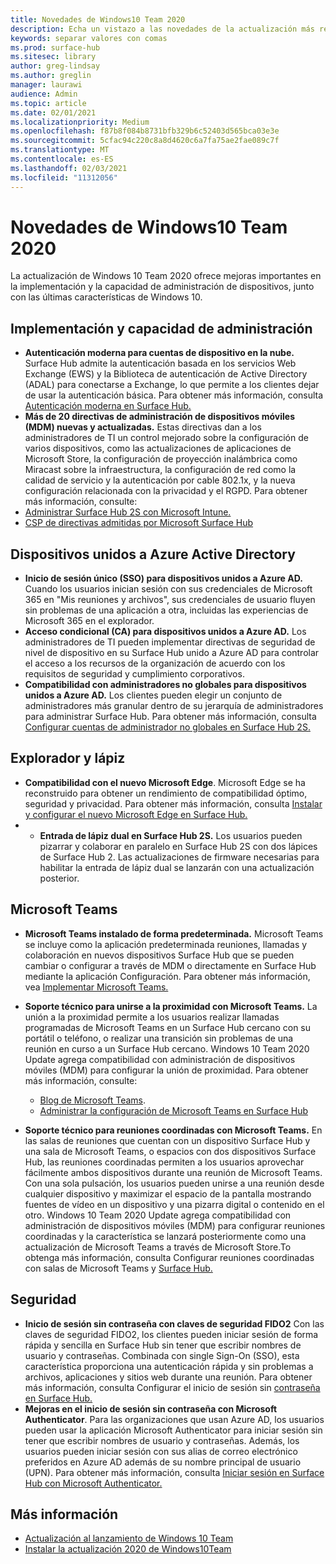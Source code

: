```yaml
---
title: Novedades de Windows10 Team 2020
description: Echa un vistazo a las novedades de la actualización más reciente del sistema operativo Surface Hub, Windows 10 Team 2020 Update.
keywords: separar valores con comas
ms.prod: surface-hub
ms.sitesec: library
author: greg-lindsay
ms.author: greglin
manager: laurawi
audience: Admin
ms.topic: article
ms.date: 02/01/2021
ms.localizationpriority: Medium
ms.openlocfilehash: f87b8f084b8731bfb329b6c52403d565bca03e3e
ms.sourcegitcommit: 5cfac94c220c8a8d4620c6a7fa75ae2fae089c7f
ms.translationtype: MT
ms.contentlocale: es-ES
ms.lasthandoff: 02/03/2021
ms.locfileid: "11312056"
---
```

# Novedades de Windows10 Team 2020

La actualización de Windows 10 Team 2020 ofrece mejoras importantes en la implementación y la capacidad de administración de dispositivos, junto con las últimas características de Windows 10.

##  Implementación y capacidad de administración

- **Autenticación moderna para cuentas de dispositivo en la nube.** Surface Hub admite la autenticación basada en los servicios Web Exchange (EWS) y la Biblioteca de autenticación de Active Directory (ADAL) para conectarse a Exchange, lo que permite a los clientes dejar de usar la autenticación básica. Para obtener más información, consulta [Autenticación moderna en Surface Hub.](https://docs.microsoft.com/surface-hub/surface-hub-modern-auth)
- **Más de 20 directivas de administración de dispositivos móviles (MDM) nuevas y actualizadas.**      Estas directivas dan a los administradores de TI un control mejorado sobre la configuración de varios dispositivos, como las actualizaciones de aplicaciones de Microsoft Store, la configuración de proyección inalámbrica como Miracast sobre la infraestructura, la configuración de red como la calidad de servicio y la autenticación por cable 802.1x, y la nueva configuración relacionada con la privacidad y el RGPD. Para obtener más información, consulte: 
- [Administrar Surface Hub 2S con Microsoft Intune.](surface-hub-2s-manage-intune.md)
- [CSP de directivas admitidas por Microsoft Surface Hub](https://docs.microsoft.com//windows/client-management/mdm/policy-csps-supported-by-surface-hub)

##  Dispositivos unidos a Azure Active Directory

- **Inicio de sesión único (SSO) para dispositivos unidos a Azure AD.** Cuando los usuarios inician sesión con sus credenciales de Microsoft 365 en "Mis reuniones y archivos", sus credenciales de usuario fluyen sin problemas de una aplicación a otra, incluidas las experiencias de Microsoft 365 en el explorador.
- **Acceso condicional (CA) para dispositivos unidos a Azure AD.**       Los administradores de TI pueden implementar directivas de seguridad de nivel de dispositivo en su Surface Hub unido a Azure AD para controlar el acceso a los recursos de la organización de acuerdo con los requisitos de seguridad y cumplimiento corporativos.
- **Compatibilidad con administradores no globales para dispositivos unidos a Azure AD.** Los clientes pueden elegir un conjunto de administradores más granular dentro de su jerarquía de administradores para administrar Surface Hub. Para obtener más información, consulta [Configurar cuentas de administrador no globales en Surface Hub 2S.](surface-hub-2s-nonglobal-admin.md)


## Explorador y lápiz

- **Compatibilidad con el nuevo Microsoft Edge**. Microsoft Edge se ha reconstruido para obtener un rendimiento de compatibilidad óptimo, seguridad y privacidad. Para obtener más información, consulta [Instalar y configurar el nuevo Microsoft Edge en Surface Hub.](https://docs.microsoft.com/surface-hub/surface-hub-install-chromium-edge)
- - **Entrada de lápiz dual en Surface Hub 2S.**   Los usuarios pueden pizarrar y colaborar en paralelo en Surface Hub 2S con dos lápices de Surface Hub 2. Las actualizaciones de firmware necesarias para habilitar la entrada de lápiz dual se lanzarán con una actualización posterior.

## Microsoft Teams  

- **Microsoft Teams instalado de forma predeterminada.**        Microsoft Teams se incluye como la aplicación predeterminada reuniones, llamadas y colaboración en nuevos dispositivos Surface Hub que se pueden cambiar o configurar a través de MDM o directamente en Surface Hub mediante la aplicación Configuración. Para obtener más información, vea [Implementar Microsoft Teams.](https://docs.microsoft.com/MicrosoftTeams/teams-surface-hub)
- **Soporte técnico para unirse a la proximidad con Microsoft Teams.**  La unión a la proximidad permite a los usuarios realizar llamadas programadas de Microsoft Teams en un Surface Hub cercano con su portátil o teléfono, o realizar una transición sin problemas de una reunión en curso a un Surface Hub cercano. Windows 10 Team 2020 Update agrega compatibilidad con administración de dispositivos móviles (MDM) para configurar la unión de proximidad. Para obtener más información, consulte: 

  - [Blog de Microsoft Teams](https://techcommunity.microsoft.com/t5/microsoft-teams-blog/microsoft-teams-devices-for-shared-spaces-july-and-august-update/ba-p/1604833). 
  - [Administrar la configuración de Microsoft Teams en Surface Hub](https://docs.microsoft.com/microsoftteams/rooms/surface-hub-manage-config)

- **Soporte técnico para reuniones coordinadas con Microsoft Teams.** En las salas de reuniones que cuentan con un dispositivo Surface Hub y una sala de Microsoft Teams, o espacios con dos dispositivos Surface Hub, las reuniones coordinadas permiten a los usuarios aprovechar fácilmente ambos dispositivos durante una reunión de Microsoft Teams. Con una sola pulsación, los usuarios pueden unirse a una reunión desde cualquier dispositivo y maximizar el espacio de la pantalla mostrando fuentes de vídeo en un dispositivo y una pizarra digital o contenido en el otro. Windows 10 Team 2020 Update agrega compatibilidad con administración de dispositivos móviles (MDM) para configurar reuniones coordinadas y la característica se lanzará posteriormente como una actualización de Microsoft Teams a través de Microsoft Store.To obtenga más información, consulta Configurar reuniones coordinadas con salas de Microsoft Teams y [Surface Hub.](https://docs.microsoft.com/microsoftteams/rooms/coordinated-meetings)

## Seguridad

- **Inicio de sesión sin contraseña con claves de seguridad FIDO2**     Con las claves de seguridad FIDO2, los clientes pueden iniciar sesión de forma rápida y sencilla en Surface Hub sin tener que escribir nombres de usuario y contraseñas. Combinada con single Sign-On (SSO), esta característica proporciona una autenticación rápida y sin problemas a archivos, aplicaciones y sitios web durante una reunión. Para obtener más información, consulta Configurar el inicio de sesión sin [contraseña en Surface Hub.](https://docs.microsoft.com/surface-hub/surface-hub-2s-phone-authenticate)
- **Mejoras en el inicio de sesión sin contraseña con Microsoft Authenticator**.  Para las organizaciones que usan Azure AD, los usuarios pueden usar la aplicación Microsoft Authenticator para iniciar sesión sin tener que escribir nombres de usuario y contraseñas. Además, los usuarios pueden iniciar sesión con sus alias de correo electrónico preferidos en Azure AD además de su nombre principal de usuario (UPN). Para obtener más información, consulta [Iniciar sesión en Surface Hub con Microsoft Authenticator.](https://docs.microsoft.com/surface-hub/surface-hub-authenticator-app)


## Más información

- [Actualización al lanzamiento de Windows 10 Team](https://techcommunity.microsoft.com/t5/surface-it-pro-blog/update-to-the-windows-10-team-rollout/ba-p/1669655)
- [Instalar la actualización 2020 de Windows10Team](surface-hub-2020-update.md)  
 